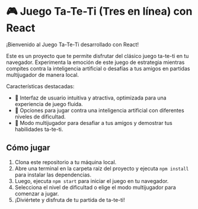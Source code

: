 # 🎮 Juego Ta-Te-Ti (Tres en línea) con React

¡Bienvenido al Juego Ta-Te-Ti desarrollado con React! 

Este es un proyecto que te permite disfrutar del clásico juego ta-te-ti en tu navegador. Experimenta la emoción de este juego de estrategia mientras compites contra la inteligencia artificial o desafías a tus amigos en partidas multijugador de manera local.

Características destacadas:
- 🎨 Interfaz de usuario intuitiva y atractiva, optimizada para una experiencia de juego fluida.
- 🤖 Opciones para jugar contra una inteligencia artificial con diferentes niveles de dificultad.
- 👥 Modo multijugador para desafiar a tus amigos y demostrar tus habilidades ta-te-ti.

## Cómo jugar

1. Clona este repositorio a tu máquina local.
2. Abre una terminal en la carpeta raíz del proyecto y ejecuta `npm install` para instalar las dependencias.
3. Luego, ejecuta `npm start` para iniciar el juego en tu navegador.
4. Selecciona el nivel de dificultad o elige el modo multijugador para comenzar a jugar.
5. ¡Diviértete y disfruta de tu partida de ta-te-ti!


